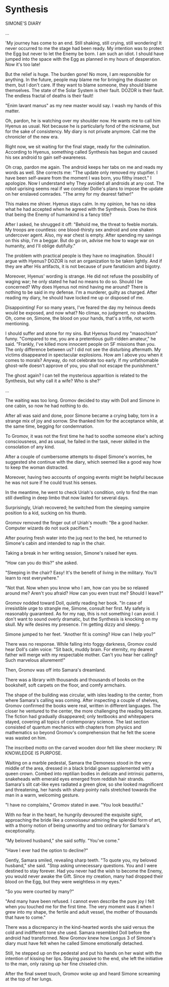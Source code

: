 # Synthesis

SIMONE'S DIARY

...

'My journey has come to an end. Still shaking, still crying, still wondering! It never occurred to me the stage had been ready. My intention was to protect the Egg but never to let the Enemy be born. I am such an idiot. I should have jumped into the space with the Egg as planned in my hours of desperation. Now it's too late!

But the relief is huge. The burden gone! No more, I am responsible for anything. In the future, people may blame me for bringing the disaster on them, but I don't care. If they want to blame someone, they should blame themselves. The state of the Solar System is their fault. DOZOR is their fault. The endless fractal of deaths is their fault!

"Enim lavant manus" as my new master would say. I wash my hands of this matter.

Oh, pardon, he is watching over my shoulder now. He wants me to call him Hyenus as usual. Not because he is particularly fond of the nickname, but for the sake of consistency. My diary is not private anymore. Call me the chronicler of the new era.

Right now, we sit waiting for the final stage, ready for the culmination. According to Hyenus, something called Synthesis has begun and caused his sex android to gain self-awareness.

Oh crap, pardon me again. The android keeps her tabs on me and reads my words as well. She corrects me: "The update only removed my stupifier. I have been self-aware from the moment I was born, you filthy insect." I apologize. Now I understand why They avoided all androids at any cost. The robot uprising seems real if we consider Dollie's plans to impose the update on her enslaved comrades. "The army for my dearest father!"

This makes me shiver. Hyenus stays calm. In my opinion, he has no idea what he had accepted when he agreed with the Synthesis. Does he think that being the Enemy of humankind is a fancy title?

After I asked, he shrugged it off: "Behold me, the threat to feeble mortals. My troops are countless: one blood-thirsty sex android and one shaken undercover agent. Also, my war chest is empty. After spending my savings on this ship, I'm a beggar. But do go on, advise me how to wage war on humanity, and I'll oblige dutifully."

The problem with practical people is they have no imagination. Should I argue with Hyenus? DOZOR is not an organization to be taken lightly. And if they are after His artifacts, it is not because of pure fanaticism and bigotry.

Moreover, Hyenus' wording is strange. He did not refuse the possibility of waging war; he only stated he had no means to do so. Should I be concerned? Why does Hyenus not mind having me around? There is nothing to be said in my defense. I'm a murderer, guilty as charged. After reading my diary, he should have locked me up or disposed of me.

Disappointing! For so many years, I've feared the day my heinous deeds would be exposed, and now what? No climax, no judgment, no shackles. Oh, come on, Simone, the blood on your hands, that's a trifle, not worth mentioning.

I should suffer and atone for my sins. But Hyenus found my "masochism" funny. "Compared to me, you are a pretentious guilt-ridden amateur," he said. "Frankly, I've killed more innocent people on SF missions than you. The only difference between us? I did not see the disturbing aftermath. My victims disappeared in spectacular explosions. How am I above you when it comes to morals? Anyway, do not celebrate too early. If my unfathomable ghost-wife doesn't approve of you, you shall not escape the punishment."

The ghost again? I can tell the mysterious apparition is related to the Synthesis, but why call it a wife? Who is she?'

...

The waiting was too long. Gromov decided to stay with Doll and Simone in one cabin, so now he had nothing to do.

After all was said and done, poor Simone became a crying baby, torn in a strange mix of joy and sorrow. She thanked him for the acceptance while, at the same time, begging for condemnation.

To Gromov, it was not the first time he had to soothe someone else's aching consciousness, and as usual, he failed in the task, never skilled in the consolation of any kind.

After a couple of cumbersome attempts to dispel Simone's worries, he suggested she continue with the diary, which seemed like a good way how to keep the woman distracted.

Moreover, having two accounts of ongoing events might be helpful because he was not sure if he could trust his senses.

In the meantime, he went to check Uriah's condition, only to find the man still dwelling in deep limbo that now lasted for several days.

Surprisingly, Uriah recovered; he switched from the sleeping vampire position to a kid, sucking on his thumb.

Gromov removed the finger out of Uriah's mouth: "Be a good hacker. Computer wizards do not suck pacifiers."

After pouring fresh water into the jug next to the bed, he returned to Simone's cabin and intended to nap in the chair.

Taking a break in her writing session, Simone's raised her eyes.

"How can you do this?" she asked.

"Sleeping in the chair? Easy! It's the benefit of living in the military. You'll learn to rest everywhere."

"Not that. Now when you know who I am, how can you be so relaxed around me? Aren't you afraid? How can you even trust me? Should I leave?"

Gromov nodded toward Doll, quietly reading her book. "In case of irresistible urge to strangle me, Simone, consult her first. My safety is reasonably guaranteed. As for my nap, this is not something I can avoid. I don't want to sound overly dramatic, but the Synthesis is knocking on my skull. My wife desires my presence. I'm getting dizzy and sleepy. "

Simone jumped to her feet. "Another fit is coming? How can I help you?"

There was no response. While falling into foggy darkness, Gromov could hear Doll's calm voice: "Sit back, muddy brain. For eternity, my dearest father will merge with my respectable mother. Can't you hear her calling? Such marvelous allurement!"

Then, Gromov was off into Samara's dreamland.

There was a library with thousands and thousands of books on the bookshelf, soft carpets on the floor, and comfy armchairs.

The shape of the building was circular, with isles leading to the center, from where Samara's calling was coming. After inspecting a couple of shelves, Gromov confirmed the books were real, written in different languages. The closer he ventured to the center, the more challenging the reading became. The fiction had gradually disappeared; only textbooks and whitepapers stayed, covering all topics of contemporary science. The last section consisted of quantum mechanics with chapters from physics and mathematics so beyond Gromov's comprehension that he felt the scene was wasted on him.

The inscribed motto on the carved wooden door felt like sheer mockery: IN KNOWLEDGE IS PURPOSE.

Waiting on a marble pedestal, Samara the Demoness stood in the very middle of the area, dressed in a black bridal gown supplemented with a queen crown. Combed into reptilian bodies in delicate and intrinsic patterns, snakeheads with emerald eyes emerged from reddish hair strands. Samara's slit cat-like eyes radiated a green glow, so she looked magnificent and threatening, her hands with sharp pointy nails stretched towards the man in a warm, welcoming gesture.

"I have no complains," Gromov stated in awe. "You look beautiful."

With no fear in the heart, he hungrily devoured the exquisite sight, approaching the bride like a connoisseur admiring the splendid form of art, with a thorny notion of being unworthy and too ordinary for Samara's exceptionality.

"My beloved husband," she said softly. "You've come."

"Have I ever had the option to decline?"

Gently, Samara smiled, revealing sharp teeth. "To quote you, my beloved husband," she said. "Stop asking unnecessary questions. You and I were destined to stay forever. Had you never had the wish to become the Enemy, you would never awake the Gift. Since my creation, many had dropped their blood on the Egg, but they were weightless in my eyes."

"So you were courted by many?"

"And many have been refused. I cannot even describe the pure joy I felt when you touched me for the first time. The very moment was it when I grew into my shape, the fertile and adult vessel, the mother of thousands that have to come."

There was a discrepancy in the kind-hearted words she said versus the cold and indifferent tone she used. Samara resembled Doll before the android had transformed. Now Gromov knew how Longus 3 of Simone's diary must have felt when he called Simone emotionally detached.

Still, he stepped up on the pedestal and put his hands on her waist with the intention of kissing her lips. Staying passive to the end, she left the initiative to the man, only raising up her fine chiseled chin.

After the final sweet touch, Gromov woke up and heard Simone screaming at the top of her lungs.
